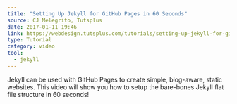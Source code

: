 ```yaml
---
title: "Setting Up Jekyll for GitHub Pages in 60 Seconds"
source: CJ Melegrito, Tutsplus
date: 2017-01-11 19:46
link: https://webdesign.tutsplus.com/tutorials/setting-up-jekyll-for-github-pages-in-60-seconds--cms-27256
type: Tutorial
category: video
tool:
  - jekyll
---
```

Jekyll can be used with GitHub Pages to create simple, blog-aware, static websites. This video will show you how to setup the bare-bones Jekyll flat file structure in 60 seconds!





